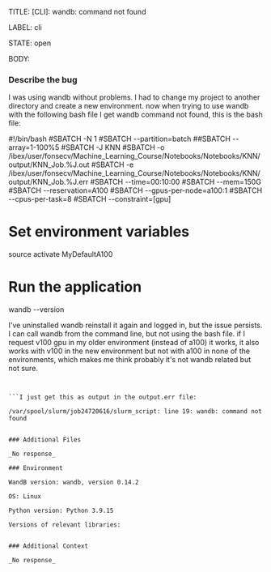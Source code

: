 TITLE:
[CLI]:  wandb: command not found

LABEL:
cli

STATE:
open

BODY:
### Describe the bug

<!--- Description of the issue below  -->

I was using wandb without problems. I had to change my project to another directory and create a new environment. now when trying to use wandb with the following bash file I get wandb command not found, this is the bash file:

#!/bin/bash
#SBATCH -N 1
#SBATCH --partition=batch
##SBATCH --array=1-100%5
#SBATCH -J KNN
#SBATCH -o /ibex/user/fonsecv/Machine_Learning_Course/Notebooks/Notebooks/KNN/output/KNN_Job.%J.out
#SBATCH -e /ibex/user/fonsecv/Machine_Learning_Course/Notebooks/Notebooks/KNN/output/KNN_Job.%J.err
#SBATCH --time=00:10:00
#SBATCH --mem=150G
#SBATCH --reservation=A100
#SBATCH --gpus-per-node=a100:1
#SBATCH --cpus-per-task=8
#SBATCH --constraint=[gpu]

# Set environment variables
source activate MyDefaultA100

# Run the application
wandb --version

I've uninstalled wandb reinstall it again and logged in, but the issue persists. I can call wandb from the command line, but not using the bash file. if I request v100 gpu in my older environment (instead of a100) it works, it also works with v100 in the new environment but not with a100 in none of the environments, which makes me think probably it's not wandb related but not sure.

<!--- A minimal code snippet between the quotes below  -->
```python

```

<!--- A full traceback of the exception in the quotes below -->
```shell

```I just get this as output in the output.err file:

/var/spool/slurm/job24720616/slurm_script: line 19: wandb: command not found


### Additional Files

_No response_

### Environment

WandB version: wandb, version 0.14.2

OS: Linux

Python version: Python 3.9.15

Versions of relevant libraries:


### Additional Context

_No response_

